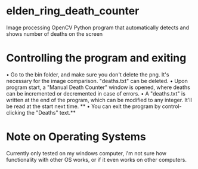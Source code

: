 # elden_ring_death_counter
 Image processing OpenCV Python program that automatically detects and shows number of deaths on the screen

 # Controlling the program and exiting
  • Go to the bin folder, and make sure you don't delete the png. It's necessary for the image comparison. "deaths.txt" can be deleted.
  • Upon program start, a "Manual Death Counter" window is opened, where deaths can be incremented or decremented in case of errors.
  • A "deaths.txt" is written at the end of the program, which can be modified to any integer. It'll be read at the start next time.
**  • You can exit the program by control-clicking the "Deaths" text.**

 # Note on Operating Systems
   Currently only tested on my windows computer, i'm not sure how functionality with other OS works, or if it even works on other computers.
